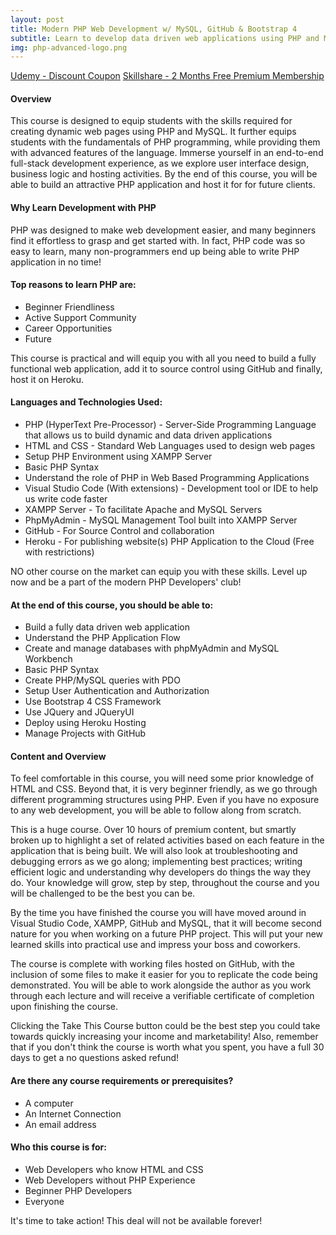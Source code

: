 ```yaml
---
layout: post
title: Modern PHP Web Development w/ MySQL, GitHub & Bootstrap 4
subtitle: Learn to develop data driven web applications using PHP and MySQL, manage them with GitHub and deploy to Heroku
img: php-advanced-logo.png
---
```


<div class="text-center jumbotron">
    <a href="http://bit.ly/2Y037Mb" target="_blank" class="btn std-btn btn-xlg btn-common btn-block">Udemy - Discount Coupon</a>
    <a href="https://skl.sh/3897t8m" target="_blank" class="btn std-btn btn-xlg btn-common btn-block">Skillshare - 2 Months Free Premium Membership</a>
</div>

#### Overview
This course is designed to equip students with the skills required for creating dynamic web pages using PHP and MySQL. It further equips students with the fundamentals of PHP programming, while providing them with advanced features of the language. Immerse yourself in an end-to-end full-stack development experience, as we explore user interface design, business logic and hosting activities. By the end of this course, you will be able to build an attractive PHP application and host it for for future clients. 


#### Why Learn Development with PHP 
PHP was designed to make web development easier, and many beginners find it effortless to grasp and get started with. In fact, PHP code was so easy to learn, many non-programmers end up being able to write PHP application in no time! 


#### Top reasons to learn PHP are:
<ul class="list-style check-list pl-0">
    <li>
    <i class="fa fa-check light-green" aria-hidden="true"></i> Beginner Friendliness
    </li>
    <li>
    <i class="fa fa-check light-green" aria-hidden="true"></i> Active Support Community 
    </li>
    <li>
    <i class="fa fa-check light-green" aria-hidden="true"></i> Career Opportunities
    </li>
    <li>
    <i class="fa fa-check light-green" aria-hidden="true"></i> Future
    </li>
</ul>

This course is practical and will equip you with all you need to build a fully functional web application, add it to source control using GitHub and finally, host it on Heroku. 


#### Languages and Technologies Used:
<ul class="list-style check-list pl-0">
    <li>
    <i class="fa fa-check light-green" aria-hidden="true"></i> PHP (HyperText Pre-Processor) - Server-Side Programming Language that allows us to build dynamic and data driven applications
    </li>
    <li>
    <i class="fa fa-check light-green" aria-hidden="true"></i> HTML and CSS - Standard Web Languages used to design web pages
    </li>
    <li>
    <i class="fa fa-check light-green" aria-hidden="true"></i> Setup PHP Environment using XAMPP Server
    </li>
    <li>
    <i class="fa fa-check light-green" aria-hidden="true"></i> Basic PHP Syntax
    </li>
    <li>
    <i class="fa fa-check light-green" aria-hidden="true"></i> Understand the role of PHP in Web Based Programming Applications
    </li>
    <li>
    <i class="fa fa-check light-green" aria-hidden="true"></i> Visual Studio Code (With extensions) - Development tool or IDE to help us write code faster
    </li>
    <li>
    <i class="fa fa-check light-green" aria-hidden="true"></i> XAMPP Server - To facilitate Apache and MySQL Servers
    </li>
    <li>
    <i class="fa fa-check light-green" aria-hidden="true"></i> PhpMyAdmin - MySQL Management Tool built into XAMPP Server
    </li>
    <li>
    <i class="fa fa-check light-green" aria-hidden="true"></i> GitHub - For Source Control and collaboration
    </li>
    <li>
    <i class="fa fa-check light-green" aria-hidden="true"></i> Heroku - For publishing website(s) PHP Application to the Cloud (Free with restrictions)
    </li>
</ul>


NO other course on the market can equip you with these skills. Level up now and be a part of the modern PHP Developers' club!


#### At the end of this course, you should be able to:
<ul class="list-style check-list pl-0">
    <li>
    <i class="fa fa-check light-green" aria-hidden="true"></i> Build a fully data driven web application
    </li>
    <li>
    <i class="fa fa-check light-green" aria-hidden="true"></i> Understand the PHP Application Flow     </li>
    <li>
    <i class="fa fa-check light-green" aria-hidden="true"></i> Create and manage databases with phpMyAdmin and MySQL Workbench    </li>
    <li>
    <i class="fa fa-check light-green" aria-hidden="true"></i> Basic PHP Syntax    </li>
    <li>
    <i class="fa fa-check light-green" aria-hidden="true"></i> Create PHP/MySQL queries with PDO    </li>
    <li>
    <i class="fa fa-check light-green" aria-hidden="true"></i> Setup User Authentication and Authorization    </li>
    <li>
    <i class="fa fa-check light-green" aria-hidden="true"></i> Use Bootstrap 4 CSS Framework    </li>
    <li>
    <i class="fa fa-check light-green" aria-hidden="true"></i> Use JQuery and JQueryUI    </li>
    <li>
    <i class="fa fa-check light-green" aria-hidden="true"></i> Deploy using Heroku Hosting    </li>
    <li>
    <i class="fa fa-check light-green" aria-hidden="true"></i> Manage Projects with GitHub    </li>
</ul>

 
#### Content and Overview
To feel comfortable in this course, you will need some prior knowledge of HTML and CSS. Beyond that, it is very beginner friendly, as we go through different programming structures using PHP. Even if you have no exposure to any web development, you will be able to follow along from scratch.  

This is a huge course. Over 10 hours of premium content, but smartly broken up to highlight a set of related activities based on each feature in the application that is being built. We will also look at troubleshooting and debugging errors as we go along; implementing best practices; writing efficient logic and understanding why developers do things the way they do. Your knowledge will grow, step by step, throughout the course and you will be challenged to be the best you can be.

By the time you have finished the course you will have moved around in Visual Studio Code, XAMPP, GitHub and MySQL, that it will become second nature for you when working on a future PHP project. This will put your new learned skills into practical use and impress your boss and coworkers.

The course is complete with working files hosted on GitHub, with the inclusion of some files to make it easier for you to replicate the code being demonstrated. You will be able to work alongside the author as you work through each lecture and will receive a verifiable certificate of completion upon finishing the course.

Clicking the Take This Course button could be the best step you could take towards quickly increasing your income and marketability! Also, remember that if you don't think the course is worth what you spent, you have a full 30 days to get a no questions asked refund!

#### Are there any course requirements or prerequisites?
<ul class="list-style check-list pl-0">
    <li>
    <i class="fa fa-check light-green" aria-hidden="true"></i>  A computer
    </li>
    <li>
    <i class="fa fa-check light-green" aria-hidden="true"></i> An Internet Connection     </li>
    <li>
    <i class="fa fa-check light-green" aria-hidden="true"></i> An email address   </li>
</ul>

#### Who this course is for:
<ul class="list-style check-list pl-0">
    <li>
    <i class="fa fa-check light-green" aria-hidden="true"></i>  Web Developers who know HTML and CSS </li>
    <li>
    <i class="fa fa-check light-green" aria-hidden="true"></i> Web Developers without PHP Experience     </li>
    <li>
    <i class="fa fa-check light-green" aria-hidden="true"></i> Beginner PHP Developers   </li>
    <li>
    <i class="fa fa-check light-green" aria-hidden="true"></i> Everyone   </li>
</ul>

It's time to take action! This deal will not be available forever!

